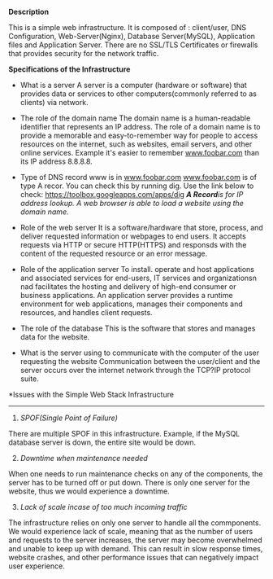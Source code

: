 **Description**

This is a simple web infrastructure. It is composed of : client/user, DNS Configuration, Web-Server(Nginx), Database Server(MySQL), Application files and Application Server.
There are no SSL/TLS Certificates or firewalls that provides security for the network traffic.

**Specifications of the Infrastructure**

- What is a server
A server is a computer (hardware or software) that provides data or services to other computers(commonly referred to as clients) via network.

- The role of the domain name
The domain name is a human-readable identifier that represents an IP address. 
The role of a domain name is to provide a memorable and easy-to-remember way for people to access resources on the internet, such as websites, email servers, and other online services.
Example it's easier to remember www.foobar.com than its IP address 8.8.8.8.

- Type of DNS record www is in www.foobar.com
www.foobar.com is of type A recor. You can check this by running dig.
Use the link below to check:
https://toolbox.googleapps.com/apps/dig
_**A Record**is for IP address lookup. A web browser is able to load a website using the domain name._

 - Role of the web server
It is a software/hardware that store, process, and deliver requested information or webpages to end users.
It accepts requests via HTTP or secure HTTP(HTTPS) and responsds with the content of the requested resource or an error message.

- Role of the application server
To install. operate and host applications and associated services for end-users, IT services and organizationsn nad facilitates the hosting and delivery of high-end consumer or business applications.
An application server provides a runtime environment for web applications, manages their components and resources, and handles client requests.

- The role of the database
 This is the software that stores and manages data for the website.

- What is the server using to communicate with the computer of the user requesting the website
Communication between the user/client and the server occurs over the internet network through the TCP?IP protocol suite.


*Issues with the Simple Web Stack Infrastructure
_______________________________________________________________________________________________

1) *SPOF(Single Point of Failure)*

There are multiple SPOF in this infrastructure. Example, if the MySQL database server is down, the entire site would be down.

2) *Downtime when maintenance needed*

When one needs to run maintenance checks on any of the components, the server has to be turned off or put down. There is only one server for the website, thus we would experience a downtime.

3) *Lack of scale incase of too much incoming traffic*

The infrastructure relies on only one server to handle all the commponents. 
We would experience lack of scale, meaning that as the number of users and requests to the server increases, the server may become overwhelmed and unable to keep up with demand.
This can result in slow response times, website crashes, and other performance issues that can negatively impact user experience.
